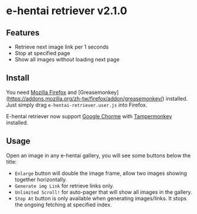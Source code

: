# e-hentai retriever v2.1.0

## Features

- Retrieve next image link per 1 seconds
- Stop at specified page
- Show all images without loading next page

## Install

You need [Mozilla Firefox](https://www.mozilla.org/) and [Greasemonkey]
(https://addons.mozilla.org/zh-tw/firefox/addon/greasemonkey/) installed.
Just simply drag `e-hentai-retriever.user.js` into Firefox.

E-hentai retriever now support [Google Chorme](http://www.google.com/chrome/)
with [Tampermonkey](https://chrome.google.com/webstore/detail/tampermonkey/dhdgffkkebhmkfjojejmpbldmpobfkfo)
installed.

## Usage

Open an image in any e-hentai gallery, you will see some buttons below the
title:

-   `Enlarge` button will double the image frame, allow two images showing
    together horizontally.
-   `Generate img Link` for retrieve links only.
-   `Unlimited Scroll!` for auto-pager that will show all images in the gallery.
-   `Stop At` button is only available when generating images/links. It stops
    the ongoing fetching at specified index.
    